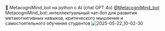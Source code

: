 🤖 MetacogniMind_bot на python с AI (chat GPT 4o) [@MetacogniMind_bot](https://t.me/MetacogniMind_bot)
MetacogniMind_bot: интеллектуальный чат-бот для развития метакогнитивных навыков, критического мышления и самостоятельного обучения студентов
![2025-05-22_10-02-30](https://github.com/user-attachments/assets/0be607c9-a57a-4ebf-84b6-e6f21a03217c)
